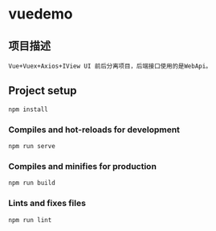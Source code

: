﻿# vuedemo

## 项目描述
```
Vue+Vuex+Axios+IView UI 前后分离项目，后端接口使用的是WebApi。
```

## Project setup
```
npm install
```

### Compiles and hot-reloads for development
```
npm run serve
```

### Compiles and minifies for production
```
npm run build
```

### Lints and fixes files
```
npm run lint
```
